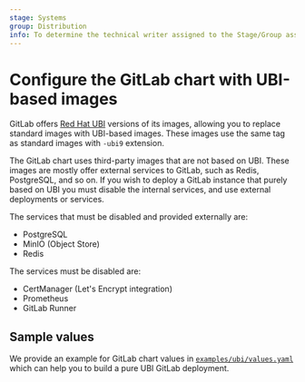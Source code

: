 ```yaml
---
stage: Systems
group: Distribution
info: To determine the technical writer assigned to the Stage/Group associated with this page, see https://handbook.gitlab.com/handbook/product/ux/technical-writing/#assignments
---
```


# Configure the GitLab chart with UBI-based images

GitLab offers [Red Hat UBI](https://www.redhat.com/en/blog/introducing-red-hat-universal-base-image)
versions of its images, allowing you to replace standard images with UBI-based
images. These images use the same tag as standard images with `-ubi9` extension.

The GitLab chart uses third-party images that are not based on UBI. These images
are mostly offer external services to GitLab, such as Redis, PostgreSQL, and so on.
If you wish to deploy a GitLab instance that purely based on UBI you must
disable the internal services, and use external deployments or services.

The services that must be disabled and provided externally are:

- PostgreSQL
- MinIO (Object Store)
- Redis

The services must be disabled are:

- CertManager (Let's Encrypt integration)
- Prometheus
- GitLab Runner

## Sample values

We provide an example for GitLab chart values in [`examples/ubi/values.yaml`](https://gitlab.com/gitlab-org/charts/gitlab/tree/master/examples/ubi/values.yaml)
which can help you to build a pure UBI GitLab deployment.
